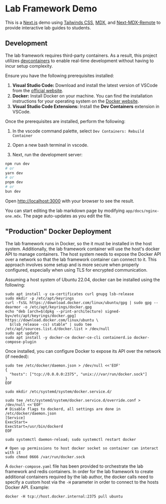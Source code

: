 # Lab Framework Demo

This is a [Next.js](https://nextjs.org/) demo using [Tailwinds CSS](https://tailwindcss.com/), [MDX](https://mdxjs.com/), and [Next-MDX-Remote](https://github.com/hashicorp/next-mdx-remote) to provide interactive lab guides to students.

## Development

The lab framework requires third-party containers. As a result, this project utilizes [devcontainers](https://code.visualstudio.com/docs/devcontainers/containers) to enable real-time development without having to incur setup complexity.

Ensure you have the following prerequisites installed:

1. **Visual Studio Code:** Download and install the latest version of VSCode from the [official website](https://code.visualstudio.com/).
1. **Docker:** Install Docker on your machine. You can find the installation instructions for your operating system on the [Docker website](https://docs.docker.com/get-docker/).
1. **Visual Studio Code Extensions:** Install the **Dev Containers** extension in VSCode.

Once the prerequisites are installed, perform the following:

1. In the vscode command palette, select `Dev Containers: Rebuild Container`

1. Open a new bash terminal in vscode.

1. Next, run the development server:

```bash
npm run dev
# or
yarn dev
# or
pnpm dev
# or
bun dev
```

Open [http://localhost:3000](http://localhost:3000) with your browser to see the result.

You can start editing the lab markdown page by modifying `app/docs/nginx-one.mdx`. The page auto-updates as you edit the file.

## "Production" Docker Deployment

The lab framework runs in Docker, so the it must be installed in the host system. Additionally, the lab framework container will use the host's docker API to manage containers. The host system needs to expose the Docker API over a network so that the lab framework container can connect to it. This approach involves some setup and is more secure when properly configured, especially when using TLS for encrypted communication.

Assuming a host system of Ubuntu 22.04, docker can be installed using the following:

```shell
sudo apt install -y ca-certificates curl gnupg lsb-release
sudo mkdir -p /etc/apt/keyrings
curl -fsSL https://download.docker.com/linux/ubuntu/gpg | sudo gpg --dearmor -o /etc/apt/keyrings/docker.gpg
echo "deb [arch=$(dpkg --print-architecture) signed-by=/etc/apt/keyrings/docker.gpg] https://download.docker.com/linux/ubuntu \
  $(lsb_release -cs) stable" | sudo tee /etc/apt/sources.list.d/docker.list > /dev/null
sudo apt update
sudo apt install -y docker-ce docker-ce-cli containerd.io docker-compose-plugin
```

Once installed, you can configure Docker to expose its API over the network (if needed):

```shell
sudo tee /etc/docker/daemon.json > /dev/null <<'EOF'
{
  "hosts": ["tcp://0.0.0.0:2375", "unix:///var/run/docker.sock"]
}
EOF

sudo mkdir /etc/systemd/system/docker.service.d/

sudo tee /etc/systemd/system/docker.service.d/override.conf > /dev/null <<'EOF'
# Disable flags to dockerd, all settings are done in /etc/docker/daemon.json
[Service]
ExecStart=
ExecStart=/usr/bin/dockerd
EOF

sudo systemctl daemon-reload; sudo systemctl restart docker

# Open up permissions to host docker socket so container can interact with it
sudo chmod 0666 /var/run/docker.sock

```

A `docker-compose.yaml` file has been provided to orchestrate the lab framework and redis containers. In order for the lab framework to create additional containers required by the lab author, the docker calls need to specify a custom host via the `-H` parameter in order to connect to the hosts Docker API. Example:

```shell
docker -H tcp://host.docker.internal:2375 pull ubuntu
```

